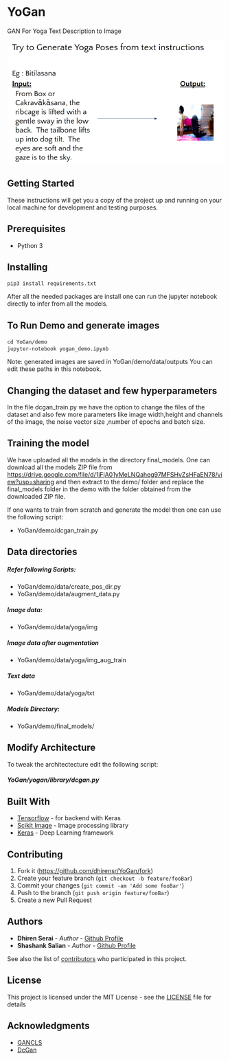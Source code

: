 # YoGan
GAN For Yoga Text Description to Image 

![YoGan description image](https://github.com/dhirensr/YoGan/blob/master/github_repo_yogan_bitilasana.png)
## Getting Started

These instructions will get you a copy of the project up and running on your local machine for development and testing purposes.

## Prerequisites

* Python 3



## Installing


```
pip3 install requirements.txt
```
After all the needed packages are install one can run the jupyter notebook directly to infer from all the models.

## To Run Demo and generate images
```
cd YoGan/demo
jupyter-notebook yogan_demo.ipynb
```

Note: generated images are saved in YoGan/demo/data/outputs 
You can edit these paths in this notebook.


## Changing the dataset and few hyperparameters

In the file dcgan_train.py we have the option to change the files of the dataset and also few more parameters like image width,height and channels of the image, the noise vector size ,number of epochs and batch size.

## Training the model
We have uploaded all the models in the directory final_models. 
One can download all the models ZIP file from https://drive.google.com/file/d/1jFjA01yMeLNQaheg97MFSHvZsHFaEN78/view?usp=sharing  and then extract to the demo/ folder and replace the final_models folder in the demo with the folder obtained from the downloaded ZIP file.

If one wants to train from scratch and generate the model then one can use the following script:
* YoGan/demo/dcgan_train.py

## Data directories
##### Refer following Scripts:
* YoGan/demo/data/create_pos_dir.py
* YoGan/demo/data/augment_data.py
##### Image data:
* YoGan/demo/data/yoga/img

##### Image data after augmentation
* YoGan/demo/data/yoga/img_aug_train

##### Text data
* YoGan/demo/data/yoga/txt

##### Models Directory:
* YoGan/demo/final_models/


## Modify Architecture
To tweak the architectecture edit the following script:
##### YoGan/yogan/library/dcgan.py


## Built With

* [Tensorflow](https://www.tensorflow.org/) - for backend with Keras
* [Scikit Image](https://scikit-image.org/docs/dev/api/skimage.html) - Image processing library
* [Keras](https://keras.io/) - Deep Learning framework


## Contributing

1. Fork it (<https://github.com/dhirensr/YoGan/fork>)
2. Create your feature branch (`git checkout -b feature/fooBar`)
3. Commit your changes (`git commit -am 'Add some fooBar'`)
4. Push to the branch (`git push origin feature/fooBar`)
5. Create a new Pull Request

## Authors

* **Dhiren Serai** - *Author* - [Github Profile](https://github.com/dhirensr)
* **Shashank Salian** - *Author* - [Github Profile](https://github.com/shashank3110)


See also the list of [contributors](https://github.com/dhirensr/YoGan/graphs/contributors) who participated in this project.

## License

This project is licensed under the MIT License - see the [LICENSE](LICENSE) file for details

## Acknowledgments

* [GANCLS](https://medium.com/datadriveninvestor/text-to-image-synthesis-6e5de1bf86ec)
* [DcGan](https://medium.com/datadriveninvestor/deep-convolutional-generative-adversarial-networks-dcgans-3176238b5a3d)

